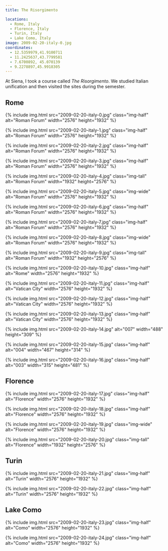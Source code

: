 ```yaml
---
title: The Risorgimento

locations:
  - Rome, Italy
  - Florence, Italy
  - Turin, Italy
  - Lake Como, Italy
image: 2009-02-20-italy-0.jpg
coordinates:
  - 12.5359979,41.9100711
  - 11.2425637,43.7799581
  - 7.6700892, 45.070139
  - 9.2278897,45.9918305
---
```


At Siena, I took a course called _The Risorgimento_. We studied Italian unification and then visited the sites during the semester.

## Rome

<div class="photos">

{% include img.html src="2009-02-20-italy-0.jpg" class="img-half" alt="Roman Forum" width="2576" height="1932" %}

{% include img.html src="2009-02-20-italy-1.jpg" class="img-half" alt="Roman Forum" width="2576" height="1932" %}

{% include img.html src="2009-02-20-italy-2.jpg" class="img-half" alt="Roman Forum" width="2576" height="1932" %}

{% include img.html src="2009-02-20-italy-3.jpg" class="img-half" alt="Roman Forum" width="2576" height="1932" %}

{% include img.html src="2009-02-20-italy-4.jpg" class="img-tall" alt="Roman Forum" width="1932" height="2576" %}

{% include img.html src="2009-02-20-italy-5.jpg" class="img-wide" alt="Roman Forum" width="2576" height="1932" %}

{% include img.html src="2009-02-20-italy-6.jpg" class="img-half" alt="Roman Forum" width="2576" height="1932" %}

{% include img.html src="2009-02-20-italy-7.jpg" class="img-half" alt="Roman Forum" width="2576" height="1932" %}

{% include img.html src="2009-02-20-italy-8.jpg" class="img-wide" alt="Roman Forum" width="2576" height="1932" %}

{% include img.html src="2009-02-20-italy-9.jpg" class="img-tall" alt="Roman Forum" width="1932" height="2576" %}

{% include img.html src="2009-02-20-italy-10.jpg" class="img-half" alt="Rome" width="2576" height="1932" %}

{% include img.html src="2009-02-20-italy-11.jpg" class="img-half" alt="Vatican City" width="2576" height="1932" %}

{% include img.html src="2009-02-20-italy-12.jpg" class="img-half" alt="Vatican City" width="2576" height="1932" %}

{% include img.html src="2009-02-20-italy-13.jpg" class="img-half" alt="Vatican City" width="2576" height="1932" %}

{% include img.html src="2009-02-20-italy-14.jpg" alt="007" width="488" height="309" %}

{% include img.html src="2009-02-20-italy-15.jpg" class="img-half" alt="004" width="467" height="314" %}

{% include img.html src="2009-02-20-italy-16.jpg" class="img-half" alt="003" width="315" height="481" %}

</div>

## Florence

<div class="photos">

{% include img.html src="2009-02-20-italy-17.jpg" class="img-half" alt="Florence" width="2576" height="1932" %}

{% include img.html src="2009-02-20-italy-18.jpg" class="img-half" alt="Florence" width="2576" height="1932" %}

{% include img.html src="2009-02-20-italy-19.jpg" class="img-wide" alt="Florence" width="2576" height="1932" %}

{% include img.html src="2009-02-20-italy-20.jpg" class="img-tall" alt="Florence" width="1932" height="2576" %}

</div>

## Turin

<div class="photos">

{% include img.html src="2009-02-20-italy-21.jpg" class="img-half" alt="Turin" width="2576" height="1932" %}

{% include img.html src="2009-02-20-italy-22.jpg" class="img-half" alt="Turin" width="2576" height="1932" %}

</div>

## Lake Como

<div class="photos">

{% include img.html src="2009-02-20-italy-23.jpg" class="img-half" alt="Como" width="2576" height="1932" %}

{% include img.html src="2009-02-20-italy-24.jpg" class="img-half" alt="Como" width="2576" height="1932" %}

</div>
